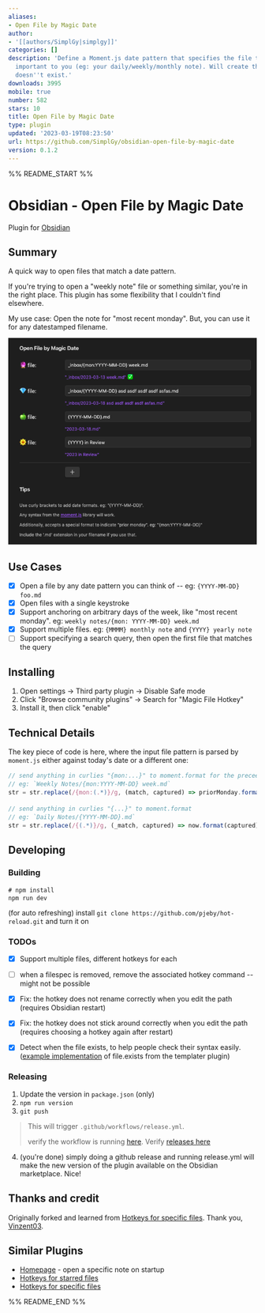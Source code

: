```yaml
---
aliases:
- Open File by Magic Date
author:
- '[[authors/SimplGy|simplgy]]'
categories: []
description: 'Define a Moment.js date pattern that specifies the file that is most
  important to you (eg: your daily/weekly/monthly note). Will create the file if it
  doesn''t exist.'
downloads: 3995
mobile: true
number: 582
stars: 10
title: Open File by Magic Date
type: plugin
updated: '2023-03-19T08:23:50'
url: https://github.com/SimplGy/obsidian-open-file-by-magic-date
version: 0.1.2
---
```


%% README_START %%

# Obsidian - Open File by Magic Date

Plugin for [Obsidian](https://obsidian.md)

## Summary

A quick way to open files that match a date pattern.

If you're trying to open a "weekly note" file or something similar, you're in the right place. This plugin has some flexibility that I couldn't find elsewhere.

My use case: Open the note for "most recent monday". But, you can use it for any datestamped filename.

![screenshot](https://raw.githubusercontent.com/SimplGy/obsidian-open-file-by-magic-date/HEAD/magic-date-screenshot.png)

## Use Cases

- [x] Open a file by any date pattern you can think of -- eg: `{YYYY-MM-DD} foo.md`
- [x] Open files with a single keystroke
- [x] Support anchoring on arbitrary days of the week, like "most recent monday". eg: `weekly notes/{mon: YYYY-MM-DD} week.md`
- [x] Support multiple files. eg: `{MMMM} monthly note` and `{YYYY} yearly note`
- [ ] Support specifying a search query, then open the first file that matches the query

## Installing

1. Open settings -> Third party plugin -> Disable Safe mode
1. Click "Browse community plugins" -> Search for "Magic File Hotkey"
1. Install it, then click "enable"

## Technical Details

The key piece of code is here, where the input file pattern is parsed by `moment.js` either against today's date or a different one:

```js
// send anything in curlies "{mon:...}" to moment.format for the preceeding monday
// eg: `Weekly Notes/{mon:YYYY-MM-DD} week.md`
str = str.replace(/{mon:(.*)}/g, (match, captured) => priorMonday.format(captured));

// send anything in curlies "{...}" to moment.format
// eg: `Daily Notes/{YYYY-MM-DD}.md`
str = str.replace(/{(.*)}/g, (_match, captured) => now.format(captured));
```

## Developing

### Building

```
# npm install
npm run dev
```

(for auto refreshing) install `git clone https://github.com/pjeby/hot-reload.git` and turn it on

### TODOs

- [x] Support multiple files, different hotkeys for each
- [ ] when a filespec is removed, remove the associated hotkey command -- might not be possible
- [x] Fix: the hotkey does not rename correctly when you edit the path (requires Obsidian restart)
- [x] Fix: the hotkey does not stick around correctly when you edit the path (requires choosing a hotkey again after restart)
- [x] Detect when the file exists, to help people check their syntax easily. ([example implementation](https://github.com/SilentVoid13/Templater/commit/e4273b706465df012648b8a0163018f4925b5808) of file.exists from the templater plugin)


### Releasing

1. Update the version in `package.json` (only)
2. `npm run version`
3. `git push`

> This will trigger `.github/workflows/release.yml`.
> 
> verify the workflow is running [here](https://github.com/SimplGy/obsidian-open-file-by-magic-date/actions).
> Verify [releases here](https://github.com/SimplGy/obsidian-open-file-by-magic-date/releases)

4. (you're done) simply doing a github release and running release.yml will make the new version of the plugin available on the Obsidian marketplace. Nice!

## Thanks and credit

Originally forked and learned from [Hotkeys for specific files](https://github.com/Vinzent03/obsidian-hotkeys-for-specific-files). Thank you, [Vinzent03](https://github.com/Vinzent03).

## Similar Plugins

* [Homepage](https://github.com/mirnovov/obsidian-homepage) - open a specific note on startup
* [Hotkeys for starred files](https://github.com/Vinzent03/obsidian-shortcuts-for-starred-files)
* [Hotkeys for specific files](https://github.com/Vinzent03/obsidian-hotkeys-for-specific-files)

%% README_END %%